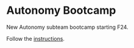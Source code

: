 # Autonomy Bootcamp

New Autonomy subteam bootcamp starting F24.

Follow the [instructions](https://uwarg-docs.atlassian.net/l/cp/hxn691Wi).
